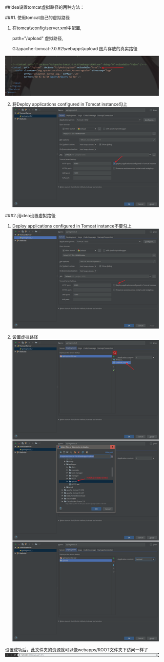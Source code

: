 
##idea设置tomcat虚拟路径的两种方法：

###1. 使用tomcat自己的虚拟路径

1. 在tomcat\config\server.xml中配置, 
    
    path="/upload" 虚拟路径, 
    
    G:\apache-tomcat-7.0.92\webapps\upload 图片存放的真实路径

![](./img/01.png)

<Context  path="/upload"  docBase="E:\photo\upload" reloadable="true"/></Host>

2. 将Deploy applications configured in Tomcat instance勾上
![](./img/02.png)

###2.用idea设置虚拟路径 

1. Deploy applications configured in Tomcat instance不要勾上
![](./img/03.png)

2. 设置虚拟路径
![](./img/04.png)
![](./img/05.png)
![](./img/06.png)

设置成功后，此文件夹的资源就可以像webapps/ROOT文件夹下访问一样了
![](./img/07.png)



  